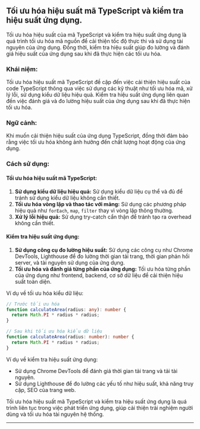## Tối ưu hóa hiệu suất mã TypeScript và kiểm tra hiệu suất ứng dụng.

Tối ưu hóa hiệu suất của mã TypeScript và kiểm tra hiệu suất ứng dụng là quá trình tối ưu hóa mã nguồn để cải thiện tốc độ thực thi và sử dụng tài nguyên của ứng dụng. Đồng thời, kiểm tra hiệu suất giúp đo lường và đánh giá hiệu suất của ứng dụng sau khi đã thực hiện các tối ưu hóa.

### Khái niệm:

Tối ưu hóa hiệu suất mã TypeScript đề cập đến việc cải thiện hiệu suất của code TypeScript thông qua việc sử dụng các kỹ thuật như tối ưu hóa mã, xử lý lỗi, sử dụng kiểu dữ liệu hiệu quả. Kiểm tra hiệu suất ứng dụng liên quan đến việc đánh giá và đo lường hiệu suất của ứng dụng sau khi đã thực hiện tối ưu hóa.

### Ngữ cảnh:

Khi muốn cải thiện hiệu suất của ứng dụng TypeScript, đồng thời đảm bảo rằng việc tối ưu hóa không ảnh hưởng đến chất lượng hoạt động của ứng dụng.

### Cách sử dụng:

#### Tối ưu hóa hiệu suất mã TypeScript:

1. **Sử dụng kiểu dữ liệu hiệu quả:** Sử dụng kiểu dữ liệu cụ thể và đủ để tránh sử dụng kiểu dữ liệu không cần thiết.
2. **Tối ưu hóa vòng lặp và thao tác với mảng:** Sử dụng các phương pháp hiệu quả như `forEach`, `map`, `filter` thay vì vòng lặp thông thường.
3. **Xử lý lỗi hiệu quả:** Sử dụng try-catch cẩn thận để tránh tạo ra overhead không cần thiết.

#### Kiểm tra hiệu suất ứng dụng:

1. **Sử dụng công cụ đo lường hiệu suất:** Sử dụng các công cụ như Chrome DevTools, Lighthouse để đo lường thời gian tải trang, thời gian phản hồi server, và tài nguyên sử dụng của ứng dụng.
2. **Tối ưu hóa và đánh giá từng phần của ứng dụng:** Tối ưu hóa từng phần của ứng dụng như frontend, backend, cơ sở dữ liệu để cải thiện hiệu suất toàn diện.

Ví dụ về tối ưu hóa kiểu dữ liệu:

```typescript
// Trước tối ưu hóa
function calculateArea(radius: any): number {
  return Math.PI * radius * radius;
}

// Sau khi tối ưu hóa kiểu dữ liệu
function calculateArea(radius: number): number {
  return Math.PI * radius * radius;
}
```

Ví dụ về kiểm tra hiệu suất ứng dụng:

- Sử dụng Chrome DevTools để đánh giá thời gian tải trang và tải tài nguyên.
- Sử dụng Lighthouse để đo lường các yếu tố như hiệu suất, khả năng truy cập, SEO của trang web.

Tối ưu hóa hiệu suất mã TypeScript và kiểm tra hiệu suất ứng dụng là quá trình liên tục trong việc phát triển ứng dụng, giúp cải thiện trải nghiệm người dùng và tối ưu hóa tài nguyên hệ thống.

---
